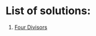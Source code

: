 # List of solutions:

1. [Four Divisors](https://github.com/SanjampreetSingh/PP/tree/master/LeetCode/Mathematic%20Code/Four%20Divisors/)

